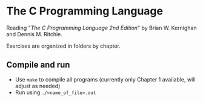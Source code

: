 # The C Programming Language

Reading "_The C Programming Language 2nd Edition_" by Brian W. Kernighan and Dennis
M. Ritchie.

Exercises are organized in folders by chapter.

## Compile and run

* Use `make` to compile all programs (currently only Chapter 1 available, will adjust as needed)
* Run using `./<name_of_file>.out`
